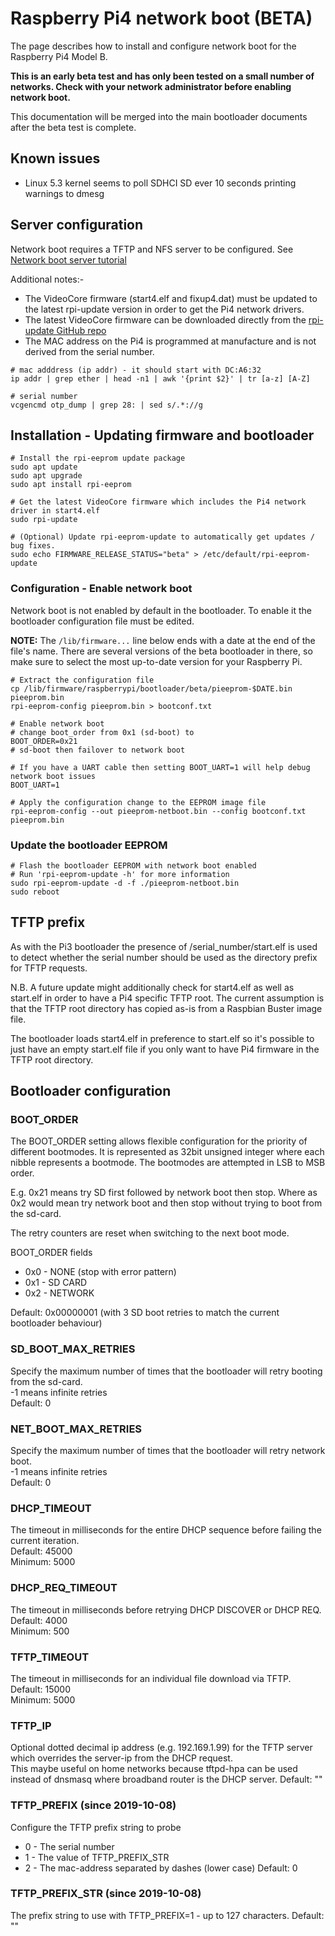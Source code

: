 # Raspberry Pi4 network boot (BETA)
The page describes how to install and configure network boot for the Raspberry Pi4 Model B.

**This is an early beta test and has only been tested on a small number of networks. Check with your network administrator before enabling network boot.**

This documentation will be merged into the main bootloader documents after the beta test is complete.

## Known issues
* Linux 5.3 kernel seems to poll SDHCI SD ever 10 seconds printing warnings to dmesg

## Server configuration
Network boot requires a TFTP and NFS server to be configured.  See [Network boot server tutorial](https://www.raspberrypi.org/documentation/hardware/raspberrypi/bootmodes/net_tutorial.md)

Additional notes:-
* The VideoCore firmware (start4.elf and fixup4.dat) must be updated to the latest rpi-update version in order to get the Pi4 network drivers.
* The latest VideoCore firmware can be downloaded directly from the [rpi-update GitHub repo](https://github.com/Hexxeh/rpi-update)
* The MAC address on the Pi4 is programmed at manufacture and is not derived from the serial number.

```
# mac adddress (ip addr) - it should start with DC:A6:32
ip addr | grep ether | head -n1 | awk '{print $2}' | tr [a-z] [A-Z]

# serial number
vcgencmd otp_dump | grep 28: | sed s/.*://g
```

## Installation - Updating firmware and bootloader
```
# Install the rpi-eeprom update package
sudo apt update
sudo apt upgrade
sudo apt install rpi-eeprom

# Get the latest VideoCore firmware which includes the Pi4 network driver in start4.elf
sudo rpi-update

# (Optional) Update rpi-eeprom-update to automatically get updates / bug fixes.
sudo echo FIRMWARE_RELEASE_STATUS="beta" > /etc/default/rpi-eeprom-update
```

### Configuration - Enable network boot
Network boot is not enabled by default in the bootloader. To enable it the bootloader configuration file must be edited.

**NOTE:** The `/lib/firmware...` line below ends with a date at the end of the file's name. There are several versions of the beta bootloader in there, so make sure to select the most up-to-date version for your Raspberry Pi.
```
# Extract the configuration file
cp /lib/firmware/raspberrypi/bootloader/beta/pieeprom-$DATE.bin pieeprom.bin
rpi-eeprom-config pieeprom.bin > bootconf.txt

# Enable network boot
# change boot_order from 0x1 (sd-boot) to 
BOOT_ORDER=0x21
# sd-boot then failover to network boot

# If you have a UART cable then setting BOOT_UART=1 will help debug network boot issues
BOOT_UART=1

# Apply the configuration change to the EEPROM image file
rpi-eeprom-config --out pieeprom-netboot.bin --config bootconf.txt pieeprom.bin
```

### Update the bootloader EEPROM
```
# Flash the bootloader EEPROM with network boot enabled
# Run 'rpi-eeprom-update -h' for more information
sudo rpi-eeprom-update -d -f ./pieeprom-netboot.bin
sudo reboot
```

## TFTP prefix
As with the Pi3 bootloader the presence of /serial_number/start.elf is used to detect
whether the serial number should be used as the directory prefix for TFTP requests.

N.B. A future update might additionally check for start4.elf as well as start.elf
in order to have a Pi4 specific TFTP root. The current assumption is that the TFTP
root directory has copied as-is from a Raspbian Buster image file.

The bootloader loads start4.elf in preference to start.elf so it's possible to
just have an empty start.elf file if you only want to have Pi4 firmware in the TFTP
root directory.

## Bootloader configuration

### BOOT_ORDER
The BOOT_ORDER setting allows flexible configuration for the priority of different
bootmodes. It is represented as 32bit unsigned integer where each nibble represents
a bootmode. The bootmodes are attempted in LSB to MSB order.  

E.g. 0x21 means try SD first followed by network boot then stop. Where as
0x2 would mean try network boot and then stop without trying to boot from
the sd-card.

The retry counters are reset when switching to the next boot mode.

BOOT_ORDER fields  
* 0x0 - NONE (stop with error pattern)  
* 0x1 - SD CARD  
* 0x2 - NETWORK  

Default: 0x00000001 (with 3 SD boot retries to match the current bootloader behaviour)  

### SD_BOOT_MAX_RETRIES
Specify the maximum number of times that the bootloader will retry booting from the sd-card.  
-1 means infinite retries  
Default: 0  

### NET_BOOT_MAX_RETRIES
Specify the maximum number of times that the bootloader will retry network boot.  
-1 means infinite retries  
Default: 0  

### DHCP_TIMEOUT
The timeout in milliseconds for the entire DHCP sequence before failing the current iteration.  
Default: 45000  
Minimum: 5000  

### DHCP_REQ_TIMEOUT
The timeout in milliseconds before retrying DHCP DISCOVER or DHCP REQ.  
Default: 4000  
Minimum: 500  

### TFTP_TIMEOUT
The timeout in milliseconds for an individual file download via TFTP.  
Default: 15000  
Minimum: 5000  

### TFTP_IP
Optional dotted decimal ip address (e.g. 192.169.1.99) for the TFTP server which overrides the server-ip from the DHCP request.  
This maybe useful on home networks because tftpd-hpa can be used instead of dnsmasq where broadband router is the DHCP server.
Default: ""  

### TFTP_PREFIX (since 2019-10-08)
Configure the TFTP prefix string to probe
* 0 - The serial number
* 1 - The value of TFTP_PREFIX_STR
* 2 - The mac-address separated by dashes (lower case)
Default: 0 

### TFTP_PREFIX_STR (since 2019-10-08)
The prefix string to use with TFTP_PREFIX=1 - up to 127 characters.
Default: ""

